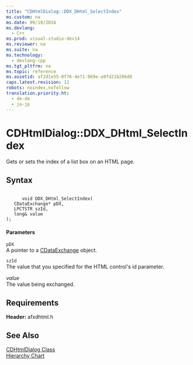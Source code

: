 ```yaml
---
title: "CDHtmlDialog::DDX_DHtml_SelectIndex"
ms.custom: na
ms.date: 09/19/2016
ms.devlang: 
  - C++
ms.prod: visual-studio-dev14
ms.reviewer: na
ms.suite: na
ms.technology: 
  - devlang-cpp
ms.tgt_pltfrm: na
ms.topic: reference
ms.assetid: af2d1e55-0f76-4e71-969e-a9fd21b206d8
caps.latest.revision: 12
robots: noindex,nofollow
translation.priority.ht: 
  - de-de
  - ja-jp
---
```

# CDHtmlDialog::DDX_DHtml_SelectIndex
Gets or sets the index of a list box on an HTML page.  
  
## Syntax  
  
```  
  
      void DDX_DHtml_SelectIndex(  
   CDataExchange* pDX,  
   LPCTSTR szId,  
   long& value   
);  
```  
  
#### Parameters  
 `pDX`  
 A pointer to a [CDataExchange](../vs140/CDataExchange-Class.md) object.  
  
 `szId`  
 The value that you specified for the HTML control's id parameter.  
  
 *value*  
 The value being exchanged.  
  
## Requirements  
 **Header:** afxdhtml.h  
  
## See Also  
 [CDHtmlDialog Class](../vs140/CDHtmlDialog-Class.md)   
 [Hierarchy Chart](../vs140/Hierarchy-Chart.md)